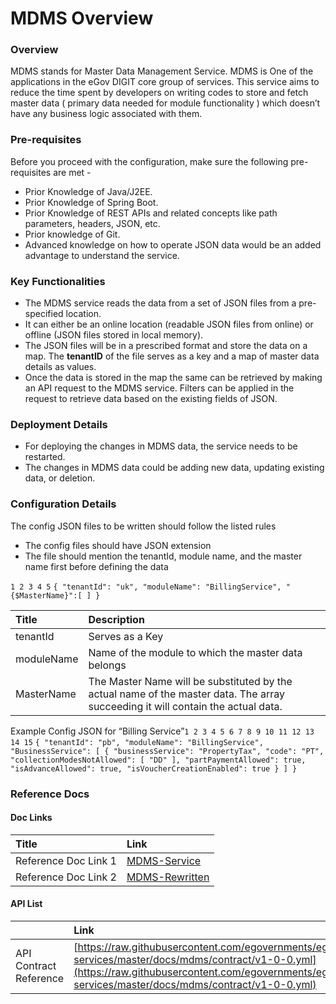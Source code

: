 # MDMS Overview



### Overview <a id="Overview"></a>

MDMS stands for Master Data Management Service. MDMS is One of the applications in the eGov DIGIT core group of services. This service aims to reduce the time spent by developers on writing codes to store and fetch master data \( primary data needed for module functionality \) which doesn’t have any business logic associated with them. 

### Pre-requisites <a id="Pre-requisites"></a>

Before you proceed with the configuration, make sure the following pre-requisites are met -

* Prior Knowledge of Java/J2EE.
* Prior Knowledge of Spring Boot.
* Prior Knowledge of REST APIs and related concepts like path parameters, headers, JSON, etc.
* Prior knowledge of Git.
* Advanced knowledge on how to operate JSON data would be an added advantage to understand the service.

### Key Functionalities <a id="Key-Functionalities"></a>

* The MDMS service reads the data from a set of JSON files from a pre-specified location.
* It can either be an online location \(readable JSON files from online\) or offline \(JSON files stored in local memory\).
* The JSON files will be in a prescribed format and store the data on a map. The **tenantID** of the file serves as a key and a map of master data details as values.
* Once the data is stored in the map the same can be retrieved by making an API request to the MDMS service. Filters can be applied in the request to retrieve data based on the existing fields of JSON.

### Deployment Details <a id="Deployment-Details"></a>

* For deploying the changes in MDMS data, the service needs to be restarted.
* The changes in MDMS data could be adding new data, updating existing data, or deletion.

### Configuration Details <a id="Configuration-Details"></a>

The config JSON files to be written should follow the listed rules

* The config files should have JSON extension
* The file should mention the tenantId, module name, and the master name first before defining the data 

`1 2 3 4 5` `{ "tenantId": "uk", "moduleName": "BillingService", "{$MasterName}":[ ] }`

| **Title** | **Description** |
| :--- | :--- |
| tenantId | Serves as a Key |
| moduleName | Name of the module to which the master data belongs |
| MasterName | The Master Name will be substituted by the actual name of the master data. The array succeeding it will contain the actual data. |

 Example Config JSON for “Billing Service”`1 2 3 4 5 6 7 8 9 10 11 12 13 14 15` `{ "tenantId": "pb", "moduleName": "BillingService", "BusinessService": [ { "businessService": "PropertyTax", "code": "PT", "collectionModesNotAllowed": [ "DD" ], "partPaymentAllowed": true, "isAdvanceAllowed": true, "isVoucherCreationEnabled": true } ] }`

### Reference Docs <a id="Reference-Docs"></a>

#### Doc Links <a id="Doc-Links"></a>

| **Title**  | **Link** |
| :--- | :--- |
| Reference Doc Link 1 | [MDMS-Service](https://digit-discuss.atlassian.net/wiki/spaces/EPE/pages/37224465/MDMS-Service) |
| Reference Doc Link 2 | [MDMS-Rewritten](https://digit-discuss.atlassian.net/wiki/spaces/EPE/pages/82313281/MDMS-Rewritten) |

#### API List <a id="API-List"></a>

|  | **Link** |
| :--- | :--- |
| API Contract Reference |  [https://raw.githubusercontent.com/egovernments/egov-services/master/docs/mdms/contract/v1-0-0.yml](https://raw.githubusercontent.com/egovernments/egov-services/master/docs/mdms/contract/v1-0-0.yml) |

